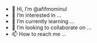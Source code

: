 - 👋 Hi, I’m @afifmominul
- 👀 I’m interested in ...
- 🌱 I’m currently learning ...
- 💞️ I’m looking to collaborate on ...
- 📫 How to reach me ...

<!---
afifmominul/afifmominul is a ✨ special ✨ repository because its `README.md` (this file) appears on your GitHub profile.
You can click the Preview link to take a look at your changes.
--->

